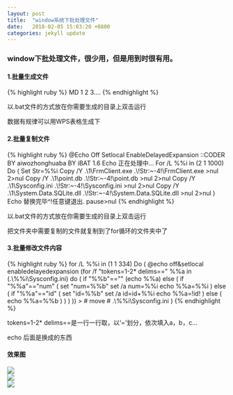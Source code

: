 ```yaml
---
layout: post
title:  "window系统下批处理文件"
date:   2018-02-05 15:03:20 +0800
categories: jekyll update
---
```

<div>
	<h3>window下批处理文件，很少用，但是用到时很有用。</h3>
	<h4>1.批量生成文件</h4>
	{% highlight ruby %}
	  MD 1 2 3....
	{% endhighlight %}
	<p>以.bat文件的方式放在你需要生成的目录上双击运行</p>
	<p>数据有规律可以用WPS表格生成下</p>
	<h4>2.批量复制文件</h4>
	{% highlight ruby %}
	  @Echo Off
	Setlocal EnableDelayedExpansion
	::CODER BY aiwozhonghuaba BY iBAT 1.6
	Echo 正在处理中...
	For /L %%i in (2 1 1000) Do (
    Set Str=%%i
 	Copy /Y .\1\FrmClient.exe .\!Str:~-4!\FrmClient.exe >nul 2>nul   
 	Copy /Y .\1\point.db .\!Str:~-4!\point.db >nul 2>nul   
 	Copy /Y .\1\Sysconfig.ini .\!Str:~-4!\Sysconfig.ini >nul 2>nul   
	Copy /Y .\1\System.Data.SQLite.dll  .\!Str:~-4!\System.Data.SQLite.dll  >nul 2>nul
	)
	Echo 替换完毕^!任意键退出.
	pause>nul
	{% endhighlight %}
	<p>以.bat文件的方式放在你需要生成的目录上双击运行</p>
	<p>把文件夹中需要复制的文件就复制到了for循环的文件夹中了</p>
	<h4>3.批量修改文件内容</h4>
	{% highlight ruby %}
	for /L %%i in (1 1 334) Do (
	@echo off&setlocal enabledelayedexpansion
	(for /f "tokens=1-2* delims==" %%a in (.\%%i\Sysconfig.ini) do (
	if "%%b"=="" (echo %%a) else (
	if "%%a"=="num" (
	set "num=%%b"
	set /a num=%%i
	echo %%a=%%i
	) else (
	if "%%a"=="id" (
	set "id=%%b"
	set /a id=id+%%i
	echo %%a=!id!
	) else (
	echo %%a=%%b
	)
	)
	)
	)) > #
	move # .\%%i\Sysconfig.ini
	)
	{% endhighlight %}
	<p>tokens=1-2* delims==是一行一行取，以‘=’划分，依次填入a，b，c...</p>
	<p>echo 后面是换成的东西</p>
	<h4>效果图</h4>
	<img src="/resouse/img/pichuli/1.jpg"><br>
	<img src="/resouse/img/pichuli/2.jpg"><br>
	<img src="/resouse/img/pichuli/3.jpg">
</div>
